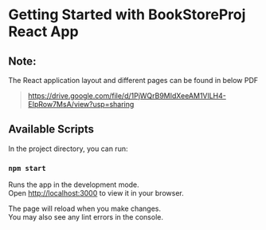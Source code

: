 # Getting Started with BookStoreProj React App

## Note:
The React application layout and different pages can be found in below PDF
>https://drive.google.com/file/d/1PjWQrB9MIdXeeAM1VlLH4-EIpRow7MsA/view?usp=sharing

## Available Scripts

In the project directory, you can run:

### `npm start`

Runs the app in the development mode.\
Open [http://localhost:3000](http://localhost:3000) to view it in your browser.

The page will reload when you make changes.\
You may also see any lint errors in the console.
